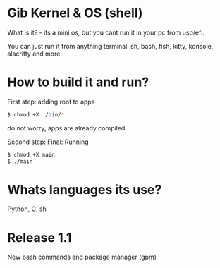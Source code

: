 # Gib Kernel & OS (shell)
What is it? - its a mini os, but you cant run it in your pc from usb/efi.

You can just run it from anything terminal:
   sh, bash, fish, kitty, konsole, alacritty and more.


# How to build it and run?
First step: adding root to apps
```bash
$ chmod +X ./bin/*
```
do not worry, apps are already compiled.

Second step: Final: Running
```bash
$ chmod +X main
$ ./main
```


# Whats languages its use?
Python, C, sh


# Release 1.1 
New bash commands and package manager (gpm)
